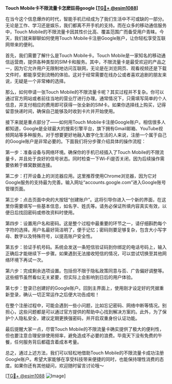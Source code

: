 **Touch Mobile卡不限流量卡怎麽註冊google [[TG💪+ @esim1088](https://t.me/s/esim1088)]**

在当今这个信息爆炸的时代，智能手机已经成为了我们生活中不可或缺的一部分。无论是工作、学习还是娱乐，我们都离不开手机的支持。而在众多的移动通信服务中，Touch Mobile的不限流量卡因其性价比高、覆盖范围广而备受用户青睐。今天，我们就来聊聊如何使用Touch Mobile卡注册Google账户，让你轻松享受互联网带来的便利。

首先，我们需要了解什么是Touch Mobile卡。Touch Mobile是一家知名的移动通信运营商，提供各种类型的SIM卡和服务。其中，不限流量卡是最受欢迎的产品之一，因为它允许用户无限制地访问互联网，无论是在浏览网页、观看视频还是下载文件时，都能享受到流畅的体验。这对于经常需要在线办公或者喜欢追剧的朋友来说，无疑是一个非常棒的选择。

那么，如何申请一张Touch Mobile的不限流量卡呢？其实过程并不复杂。你可以通过官方网站或者前往当地的营业厅进行办理。通常情况下，只需填写简单的个人信息，并支付相应的费用即可获得一张全新的SIM卡。如果你选择线上购买，记得留意快递时间，确保自己能够及时收到卡片并开始使用。

接下来就是重点部分了——如何用Touch Mobile卡注册Google账户。相信很多人都知道，Google是全球最大的搜索引擎平台，旗下拥有Gmail邮箱、YouTube视频网站等多种服务。对于想要更好地融入数字化生活的人来说，注册一个属于自己的Google账户是非常必要的。下面我们将分步骤介绍具体的操作流程：

第一步：准备设备与网络环境。确保你的手机已经插入了Touch Mobile的不限流量卡，并且处于良好的信号状态。同时检查一下Wi-Fi是否关闭，因为后续操作需要依赖于蜂窝数据连接。

第二步：打开设备上的浏览器应用。这里推荐使用Chrome浏览器，因为它对Google服务的支持最为完善。输入网址“accounts.google.com”进入Google账号管理页面。

第三步：点击页面中央的大按钮“创建账户”。这将引导你进入一个新的界面，在这里你需要填写一些基本信息，如名字、姓氏等。请务必保证所填内容真实有效，以便日后找回密码或修改资料时使用。

第四步：设置用户名和密码。这是整个过程中最重要的环节之一，请仔细斟酌每个字符的选择。用户名最好简洁明了，便于记忆；密码则要足够复杂，包含大小写字母、数字以及特殊符号，以提高账户安全性。

第五步：验证手机号码。系统会发送一条短信验证码到你绑定的电话号码上，输入正确后才能继续下一步骤。如果遇到无法接收短信的情况，可以尝试切换至其他网络环境下再试一次。

第六步：完成剩余选项设置。包括但不限于隐私政策同意与否、广告偏好调整等。这些细节虽然看似无关紧要，但实际上会影响到日后的用户体验。

第七步：登录已创建好的Google账户。回到主界面上，使用刚才设定好的凭据重新登录，确认一切正常运作之后便大功告成啦！

在整个注册过程中，可能会遇到一些小问题，比如忘记密码、网络中断等情况。别担心，这些问题都是可以通过官方提供的帮助中心找到解决方案的。此外，为了保护个人隐私安全，建议定期更换强密码，并开启双重身份认证功能。

最后提醒大家一点，尽管Touch Mobile的不限流量卡确实提供了极大的便利性，但也要注意合理安排使用频率，避免造成不必要的浪费。毕竟天下没有免费的午餐，任何服务背后都蕴含着成本考量。

总之，通过上述方法，我们可以轻松地借助Touch Mobile的不限流量卡成功注册Google账户。希望大家能够在享受科技带来便捷的同时，也能保持理性消费的态度。如果你还有其他疑问，欢迎随时留言讨论哦～ 

[[TG💪+ @esim1088](https://t.me/s/esim1088) ![Image](https://i.postimg.cc/4NQfJmqS/Snipaste-2025-05-13-00-14-12.png)]